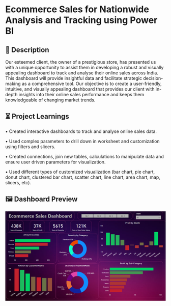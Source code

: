 #  Ecommerce Sales  for Nationwide Analysis and Tracking using Power BI

## 📝 Description

Our esteemed client, the owner of a prestigious store, has presented us with a unique opportunity to assist them in developing a robust and visually appealing dashboard to track and analyse their online sales across India. This dashboard will provide insightful data and facilitate strategic decision-making as a comprehensive tool. Our objective is to create a user-friendly, intuitive, and visually appealing dashboard that provides our client with in-depth insights into their online sales performance and keeps them knowledgeable of changing market trends.
## ⏳ Project Learnings

•	Created interactive dashboards to track and analyse online sales data.

•   Used complex parameters to drill down in worksheet and customization using filters and slicers.

•	Created connections, join new tables, calculations to manipulate data and ensure user driven parameters for visualization.

•	Used different types of customized visualization (bar chart, pie chart, donut chart, clustered bar chart, scatter chart, line chart, area chart, map, slicers, etc).

## 🖼️ Dashboard Preview

![App Screenshot](https://github.com/Shashank-Satyarthi/Power-BI/blob/main/Ecommerce%20Sales%20%20for%20Nationwide%20Analysis%20and%20Tracking%20using%20Power%20BI/Dashboard%20Preview.png?raw=true)


